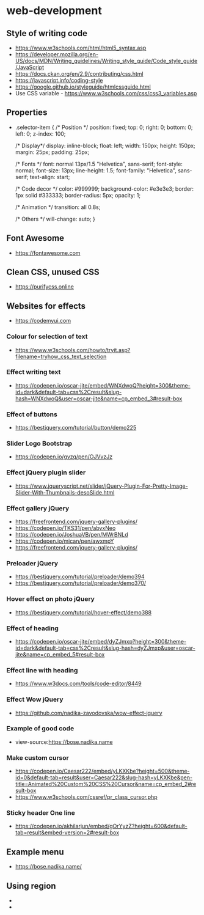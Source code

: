 # web-development

## Style of writing code
* https://www.w3schools.com/html/html5_syntax.asp
* https://developer.mozilla.org/en-US/docs/MDN/Writing_guidelines/Writing_style_guide/Code_style_guide/JavaScript
* https://docs.ckan.org/en/2.9/contributing/css.html
* https://javascript.info/coding-style
* https://google.github.io/styleguide/htmlcssguide.html
* Use CSS variable - https://www.w3schools.com/css/css3_variables.asp

## Properties
* .selector-item {
  /* Position */
  position: fixed;
  top: 0;
  right: 0;
  bottom: 0;
  left: 0;
  z-index: 100;

  /* Display*/
  display: inline-block;
  float: left;
  width: 150px;
  height: 150px;
  margin: 25px;
  padding: 25px;

  /* Fonts */
  font: normal 13px/1.5 "Helvetica", sans-serif;
  font-style: normal;
  font-size: 13px;
  line-height: 1.5;
  font-family: "Helvetica", sans-serif;
  text-align: start;

  /* Code decor */
  color: #999999;
  background-color: #e3e3e3;
  border: 1px solid #333333;
  border-radius: 5px;
  opacity: 1;

  /* Animation */
  transition: all 0.8s;

  /* Others */
  will-change: auto;
}

## Font Awesome
* https://fontawesome.com

## Clean CSS, unused CSS
* https://purifycss.online
  
## Websites for effects
* https://codemyui.com

### Colour for selection of text
* https://www.w3schools.com/howto/tryit.asp?filename=tryhow_css_text_selection

### Effect writing text
* https://codepen.io/oscar-jite/embed/WNXdwoQ?height=300&theme-id=dark&default-tab=css%2Cresult&slug-hash=WNXdwoQ&user=oscar-jite&name=cp_embed_3#result-box

### Effect of buttons
* https://bestjquery.com/tutorial/button/demo225

### Slider Logo Bootstrap
* https://codepen.io/gvzq/pen/OJVvzJz
  
### Effect jQuery plugin slider
* https://www.jqueryscript.net/slider/jQuery-Plugin-For-Pretty-Image-Slider-With-Thumbnails-desoSlide.html

### Effect gallery jQuery
* https://freefrontend.com/jquery-gallery-plugins/
* https://codepen.io/TKS31/pen/abvxNeo
* https://codepen.io/JoshuaVB/pen/MWrBNLd
* https://codepen.io/mican/pen/awxmpY
* https://freefrontend.com/jquery-gallery-plugins/ 

### Preloader jQuery
* https://bestjquery.com/tutorial/preloader/demo394
* https://bestjquery.com/tutorial/preloader/demo370/

### Hover effect on photo jQuery
* https://bestjquery.com/tutorial/hover-effect/demo388

### Effect of heading
* https://codepen.io/oscar-jite/embed/dyZJmxp?height=300&theme-id=dark&default-tab=css%2Cresult&slug-hash=dyZJmxp&user=oscar-jite&name=cp_embed_5#result-box

### Effect line with heading
* https://www.w3docs.com/tools/code-editor/8449

### Effect Wow jQuery
* https://github.com/nadika-zavodovska/wow-effect-jquery
  
### Example of good code
* view-source:https://bose.nadika.name
  
### Make custom cursor
* https://codepen.io/Caesar222/embed/yLKXKbe?height=500&theme-id=0&default-tab=result&user=Caesar222&slug-hash=yLKXKbe&pen-title=Animated%20Custom%20CSS%20Cursor&name=cp_embed_2#result-box
* https://www.w3schools.com/cssref/pr_class_cursor.php

### Sticky header One line
* https://codepen.io/akhilarjun/embed/gOrYyzZ?height=600&default-tab=result&embed-version=2#result-box

## Example menu
* https://bose.nadika.name/

## Using region
* <!-- #region header -->
* <!-- #endregion header -->
